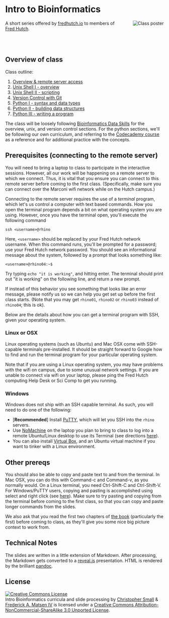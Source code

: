 <div class="theme-fredhutch">

# Intro to Bioinformatics

<img alt="Class poster" src="figures/course.png" style="max-width: 300px; text-align: center; margin-left: 30px; float: right;"/>

A short series offered by [fredhutch.io](http://fredhutch.io) to members of [Fred Hutch](http://www.fredhutch.org/en.html).


<br/>
<br/>


## Overview of class

Class outline:

1. [Overview & remote server access](01-gestalt.html)
2. [Unix Shell I - overview](02-unix-shell-intro.html)
3. [Unix Shell II - scripting](03-unix-shell.html)
4. [Version Control with Git](04-git.html)
5. [Python I - syntax and data types](05-python-intro.html)
6. [Python II - building data structures](06-python-oop.html)
7. [Python III - writing a program](07-python.html)

The class will be loosely following [Bioinformatics Data Skills](http://shop.oreilly.com/product/0636920030157.do) for the overview, unix, and version control sections.
For the python sections, we'll be following our own curriculum, and referring to the [Codecademy course](https://www.codecademy.com/tracks/python) as a reference and for additional practice with the concepts.


## Prerequisites (connecting to the remote server)

You will need to bring a laptop to class to participate in the interactive sessions.
However, all our work will be happening on a remote server to which we connect.
Thus, it is vital that you ensure you can connect to this remote server before coming to the first class.
(Specifically, make sure you can connect over the Marconi wifi network while on the Hutch campus.)

Connecting to the remote server requires the use of a _terminal_ program, which let's us control a computer with text based commands.
How you open the terminal program depends a bit on what operating system you are using.
However, once you have the terminal open, you'll execute the following command

```
ssh <username>@rhino
```

Here, `<username>` should be replaced by your Fred Hutch network username.
When this command runs, you'll be prompted for a password; use your Fred Hutch network password.
You should see an informational message about the system, followed by a prompt that looks something like:

```
<username>@rhino04:~$
```

Try typing `echo "it is working"`, and hitting enter.
The terminal should print out "it is working" on the following line, and return a new prompt.

If instead of this behavior you see something that looks like an error message, please notify us so we can help you get set up before the first class starts.
(Note that you may get `rhino01`, `rhino02` or `rhino03` instead of `rhino04`; this is ok).

Below are the details about how you can get a terminal program with SSH, given your operating system.

### Linux or OSX

Linux operating systems (such as Ubuntu) and Mac OSX come with SSH-capable terminals pre-installed.
It should be straight forward to Google how to find and run the terminal program for your particular operating system.

Note that if you are using a Linux operating system, you may have problems with the wifi on campus, due to some unusual network settings.
If you are unable to connect via wifi on your laptop, please ping the Fred Hutch computing Help Desk or Sci Comp to get you running.

### Windows

Windows does not ship with an SSH capable terminal.
As such, you will need to do one of the following:

* [**Recommended**] Install [PuTTY](http://www.putty.org/), which will let you SSH into the `rhino` servers.
* Use [NoMachine](https://www.nomachine.com/) on the laptop you plan to bring to class to log into a remote Ubuntu/Linux desktop to use its Terminal (see directions [here](nomachine-directions.html)).
* You can also install [Virtual Box](https://www.virtualbox.org/wiki/Downloads), and an Ubuntu virtual machine if you want to tinker with a Linux environment.


## Other prereqs

You should also be able to copy and paste text to and from the terminal.
In Mac OSX, you can do this with Command-c and Command-v, as you normally would.
On a Linux terminal, you need Ctrl-Shift-C and Ctrl-Shift-V.
For Windows/PuTTY users, copying and pasting is accomplished using select and right click (see [here](http://kb.site5.com/shell-access-ssh/putty/putty-how-to-copy-and-paste-to-and-from-a-putty-window/)).
Make sure to try pasting and copying from the terminal before coming to the first class, so that you can copy and paste longer commands from the slides.

We also ask that you read the first two chapters of [the book](http://shop.oreilly.com/product/0636920030157.do) (particularly the first) before coming to class, as they'll give you some nice big picture context to work from.


## Technical Notes

The slides are written in a little extension of Markdown.
After processing, the Markdown gets converted to a [reveal.js](http://github.com/hakimel/reveal.js) presentation.
HTML is rendered by the brilliant [pandoc](http://johnmacfarlane.net/pandoc/).

<!--No trees at the moment...-->
<!--Trees are rendered using the [archaeopteryx](http://www.phylosoft.org/archaeopteryx/) tree viewer.-->


## License

<a rel="license" href="http://creativecommons.org/licenses/by-nc-sa/3.0/"><img alt="Creative Commons License" style="border-width:0" src="http://i.creativecommons.org/l/by-nc-sa/3.0/88x31.png" /></a><br /><span xmlns:dct="http://purl.org/dc/terms/" property="dct:title">Intro Bioinformatics curricula and slide processing</span> by <a href="http://metasoarous.com">Christopher Small</a> & <a xmlns:cc="http://creativecommons.org/ns#" href="http://matsen.fhcrc.org" property="cc:attributionName" rel="cc:attributionURL">Frederick A. Matsen IV</a> is licensed under a <a rel="license" href="http://creativecommons.org/licenses/by-nc-sa/3.0/">Creative Commons Attribution-NonCommercial-ShareAlike 3.0 Unported License</a>.

</div>
